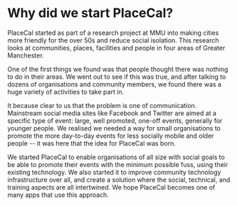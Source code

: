 # Why did we start PlaceCal?

PlaceCal started as part of a research project at MMU into making cities more friendly for the over 50s and reduce social isolation. This research looks at communities, places, facilities and people in four areas of Greater Manchester.

One of the first things we found was that people thought there was nothing to do in their areas. We went out to see if this was true, and after talking to dozens of organisations and community members, we found there was a huge variety of activities to take part in.

It because clear to us that the problem is one of communication. Mainstream social media sites like Facebook and Twitter are aimed at a specific type of event: large, well promoted, one-off events, generally for younger people. We realised we needed a way for small organisations to promote the more day-to-day events for less socially mobile and older people -- it was here that the idea for PlaceCal was born.

We started PlaceCal to enable organisations of all size with social goals to be able to promote their events with the minimum possible fuss, using their existing technology. We also started it to improve community technology infrastructure over all, and create a solution where the social, technical, and training aspects are all intertwined. We hope PlaceCal becomes one of many apps that use this approach.